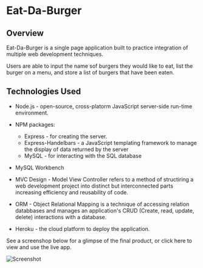 # Eat-Da-Burger

## Overview

Eat-Da-Burger is a single page application built to practice integration of multiple web development techniques.

Users are able to input the name sof burgers they would like to eat, list the burger on a menu, and store a list of burgers that have been eaten.

## Technologies Used

* Node.js - open-source, cross-platorm JavaScript server-side run-time environment.

* NPM packages:
  * Express - for creating the server.
  * Express-Handelbars - a JavaScript templating framework to manage the display of data returned by the server
  * MySQL - for interacting with the SQL database

* MySQL Workbench

* MVC Design - Model View Controller refers to a method of structiring a web development project into distinct but interconnected parts increasing efficiency and reusability of code.

* ORM - Object Relational Mapping is a technique of accessing relation databbases and manages an application's CRUD (Create, read, update, delete) interactions with a database.

* Heroku - the cloud platform to deploy the application.

See a screenshop below for a glimpse of the final product, or click here to view and use the live app.

![Screenshot](caputre.png)
